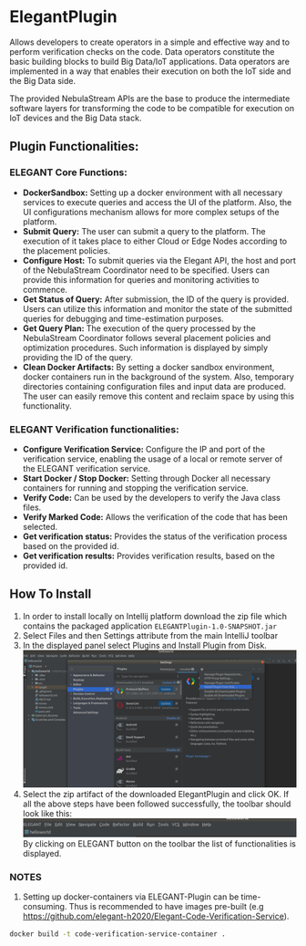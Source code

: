 # ElegantPlugin

Allows developers to create operators in a simple and effective way and to perform verification checks on the code. Data operators constitute the basic building blocks to build Big Data/IoT applications. Data operators are implemented in a way that enables their execution on both the IoT side and the Big Data side.

The provided NebulaStream APIs are the base to produce the intermediate software layers for transforming the code to be compatible for execution on IoT devices and the Big Data stack.

## Plugin Functionalities:

### ELEGANT Core Functions:

- **DockerSandbox:** Setting up a docker environment with all necessary services to execute queries and access the UI of the platform. Also, the UI configurations mechanism allows for more complex setups of the platform.
- **Submit Query:** The user can submit a query to the platform. The execution of it takes place to either Cloud or Edge Nodes according to the placement policies.
- **Configure Host:** To submit queries via the Elegant API, the host and port of the NebulaStream Coordinator need to be specified. Users can provide this information for queries and monitoring activities to commence.
- **Get Status of Query:** After submission, the ID of the query is provided. Users can utilize this information and monitor the state of the submitted queries for debugging and time-estimation purposes.
- **Get Query Plan:** The execution of the query processed by the NebulaStream Coordinator follows several placement policies and optimization procedures. Such information is displayed by simply providing the ID of the query.
- **Clean Docker Artifacts:** By setting a docker sandbox environment, docker containers run in the background of the system. Also, temporary directories containing configuration files and input data are produced. The user can easily remove this content and reclaim space by using this functionality.

### ELEGANT Verification functionalities:

- **Configure Verification Service:** Configure the IP and port of the verification service, enabling the usage of a local or remote server of the ELEGANT verification service.
- **Start Docker / Stop Docker:** Setting through Docker all necessary containers for running and stopping the verification service.
- **Verify Code:** Can be used by the developers to verify the Java class files.
- **Verify Marked Code:** Allows the verification of the code that has been selected.
- **Get verification status:** Provides the status of the verification process based on the provided id.
- **Get verification results:** Provides verification results, based on the provided id.


## How To Install

1. In order to install locally on Intellij platform download the zip file which contains the packaged application `ELEGANTPlugin-1.0-SNAPSHOT.jar`
2. Select Files and then Settings attribute from the main IntelliJ toolbar
3. In the displayed panel select Plugins and Install Plugin from Disk.
   ![Alt text](images/elegant.png?raw=true "Title")
4. Select the zip artifact of the downloaded ElegantPlugin and click OK.
   If all the above steps have been followed successfully, the toolbar should look like this:
   ![Alt text](images/elegant2.png?raw=true "Title")
   By clicking on ELEGANT button on the toolbar the list of functionalities is displayed. 

### NOTES
1. Setting up docker-containers via ELEGANT-Plugin can be time-consuming. Thus is
recommended to have images pre-built (e.g https://github.com/elegant-h2020/Elegant-Code-Verification-Service).
```bash
docker build -t code-verification-service-container .
```